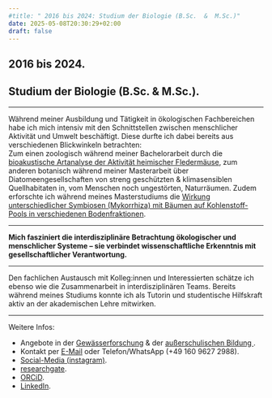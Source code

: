 ```yaml
---
#title: " 2016 bis 2024: Studium der Biologie (B.Sc.  &  M.Sc.)"
date: 2025-05-08T20:30:29+02:00
draft: false
---
```

## 2016 bis 2024.  
## Studium der Biologie (B.Sc.  &  M.Sc.).  
___
  
Während meiner Ausbildung und Tätigkeit in ökologischen Fachbereichen habe ich mich intensiv mit den Schnittstellen zwischen menschlicher Aktivität und Umwelt beschäftigt. 
Diese durfte ich dabei bereits aus verschiedenen Blickwinkeln betrachten:  
Zum einen zoologisch während meiner Bachelorarbeit durch die [bioakustische Artanalyse der Aktivität heimischer Fledermäuse](https://nyctalus.com/wp-content/uploads/2021/06/Koplitz-Weissgerber_Zahn_2021_abstract.pdf), zum anderen botanisch während meiner Masterarbeit über Diatomeengesellschaften von streng geschützten & klimasensiblen Quellhabitaten in, vom Menschen noch ungestörten, Naturräumen.  Zudem erforschte ich während meines Masterstudiums die [Wirkung unterschiedlicher Symbiosen (Mykorrhiza) mit Bäumen auf Kohlenstoff-Pools in verschiedenen Bodenfraktionen](https://meetingorganizer.copernicus.org/EGU22/EGU22-10059.html).  

___

  
**Mich fasziniert die interdisziplinäre Betrachtung ökologischer und menschlicher Systeme – sie verbindet wissenschaftliche Erkenntnis mit gesellschaftlicher Verantwortung.** 

___
  

Den fachlichen Austausch mit Kolleg:innen und Interessierten schätze ich ebenso wie die Zusammenarbeit in interdisziplinären Teams. Bereits während meines Studiums konnte ich als Tutorin und studentische Hilfskraft aktiv an der akademischen Lehre mitwirken.

___

Weitere Infos: 
* Angebote in der [Gewässerforschung](/limnologie/) & der [außerschulischen Bildung ](/wisskomm/). 
* Kontakt per [E-Mail](mailto:spyingonscience@posteo.com?subject=Kontaktaufnahme%20über%20die%20Webseite%20spyingonscience.com) oder Telefon/WhatsApp (+49 160 9627 2988).  
* [Social-Media (instagram)](https://www.instagram.com/spyingonscience/).
* [researchgate](https://www.researchgate.net/profile/Andrea-Koplitz-Weissgerber).
* [ORCiD](https://orcid.org/my-orcid?orcid=0000-0001-8429-5448).
* [LinkedIn](https://www.linkedin.com/in/andrea-koplitz-weissgerber/).
